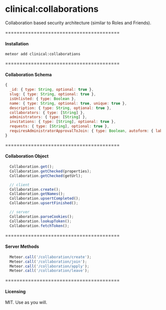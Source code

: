 clinical:collaborations
======================================

Collaboration based security architecture (similar to Roles and Friends).

========================================
#### Installation  

````
meteor add clinical:collaborations
````


========================================
#### Collaboration Schema

````js
{
  _id: { type: String, optional: true },
  slug: { type: String, optional: true },
  isUnlisted: { type: Boolean },
  name: { type: String, optional: true, unique: true },
  description: { type: String, optional: true },
  collaborators: { type: [String] },
  administrators: { type: [String] },
  invitations: { type: [String], optional: true },
  requests: { type: [String], optional: true },
  requiresAdministratorApprovalToJoin: { type: Boolean, autoform: { label: "" } }
}
````

========================================
#### Collaboration Object

````js
  Collaboration.get();
  Collaboration.getChecked(properties);
  Collaboration.getChecked(getUrl);

  // client
  Collaboration.create();
  Collaboration.getNames();
  Collaboration.upsertCompleted();
  Collaboration.upsertFinished();

  // server
  Collaboration.parseCookies();
  Collaboration.lookupToken();
  Collaboration.fetchToken();
````


========================================
#### Server Methods

````js
  Meteor.call('/collaboration/create');
  Meteor.call('/collaboration/join');
  Meteor.call('/collaboration/apply');
  Meteor.call('/collaboration/leave');
````


========================================
#### Licensing  

MIT.  Use as you will.  
